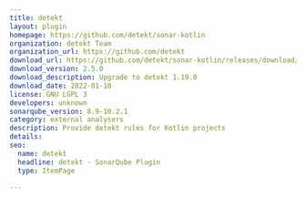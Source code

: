 ```yaml
---
title: detekt
layout: plugin
homepage: https://github.com/detekt/sonar-kotlin
organization: detekt Team
organization_url: https://github.com/detekt
download_url: https://github.com/detekt/sonar-kotlin/releases/download/2.5.0/sonar-detekt-2.5.0.jar
download_version: 2.5.0
download_description: Upgrade to detekt 1.19.0
download_date: 2022-01-10
license: GNU LGPL 3
developers: unknown
sonarqube_version: 8.9-10.2.1
category: external analysers
description: Provide detekt rules for Kotlin projects
details: 
seo:
  name: detekt
  headline: detekt - SonarQube Plugin
  type: ItemPage

---
```

